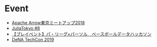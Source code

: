 # Event
- [Apache Arrow東京ミートアップ2018](./apache-arrow-tokyo-meetup-2018)
- [JuliaTokyo #8](./julia-tokyo-8)
- [【プレイベント】パ・リーグ×パーソル　ベースボールデータハッカソン](./pre-event-baseball-data-hackathon)
- [DeNA TechCon 2019](./dena-techcon-2019/)